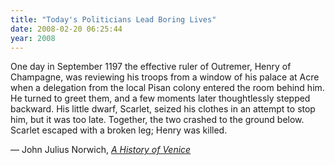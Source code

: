 ```yaml
---
title: "Today's Politicians Lead Boring Lives"
date: 2008-02-20 06:25:44
year: 2008
---
```

One day in September 1197 the effective ruler of Outremer, Henry of Champagne, was reviewing his troops from a window of his palace at Acre when a delegation from the local Pisan colony entered the room behind him.  He turned to greet them, and a few moments later thoughtlessly stepped backward. His little dwarf, Scarlet, seized his clothes in an attempt to stop him, but it was too late. Together, the two crashed to the ground below. Scarlet escaped with a broken leg; Henry was killed.

— John Julius Norwich, <a href="http://www.amazon.com/History-Venice-John-Julius-Norwich/dp/0679721975"><em>A History of Venice</em></a>
